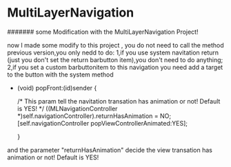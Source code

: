 MultiLayerNavigation
====================
#######
some Modification with the MultiLayerNavigation Project!

now I made some modify to this project , you do not need to call the method previous version,you only nedd to do:
1,if  you use system navitation return (just you don't set the return barbutton item),you don't need to do anything;
2,if  you set a custom barbuttonitem to this navigation  you need add a target to the button with the system method
  
  - (void) popFront:(id)sender {
    
      /*
        This param tell the navitation transation has animation or not! Default is YES!
     */
   ((MLNavigationController *)self.navigationController).returnHasAnimation = NO;
    [self.navigationController popViewControllerAnimated:YES];
   
    }


 and the parameter "returnHasAnimation" decide the view transation has animation or not! Default is YES!

